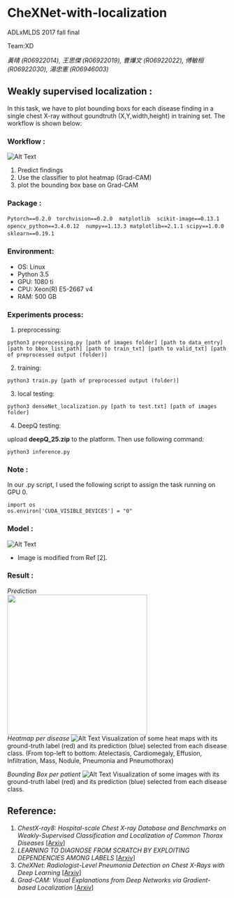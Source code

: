 # CheXNet-with-localization
ADLxMLDS 2017 fall final

Team:XD

*黃晴 (R06922014), 王思傑 (R06922019), 曹爗文 (R06922022), 傅敏桓 (R06922030), 湯忠憲 (R06946003)*
## Weakly supervised localization :
In this task, we have to plot bounding boxs for each disease finding in a single chest X-ray without goundtruth (X,Y,width,height) in training set. The workflow is shown below:
### Workflow :
![Alt Text](https://github.com/thtang/CheXNet-with-localization/blob/master/output/process_flow.png)
1) Predict findings
2) Use the classifier to plot heatmap (Grad-CAM)
3) plot the bounding box base on Grad-CAM
### Package : 
`Pytorch==0.2.0` &nbsp; `torchvision==0.2.0` &nbsp;` matplotlib`  &nbsp;` scikit-image==0.13.1` &nbsp;` opencv_python==3.4.0.12` &nbsp;` numpy==1.13.3` &nbsp;`matplotlib==2.1.1` &nbsp;`scipy==1.0.0` &nbsp; `sklearn==0.19.1` &nbsp;

### Environment:
* OS: Linux
* Python 3.5
* GPU: 1080 ti
* CPU: Xeon(R) E5-2667 v4
* RAM: 500 GB
### Experiments process:
1) preprocessing:
```
python3 preprocessing.py [path of images folder] [path to data_entry] [path to bbox_list_path] [path to train_txt] [path to valid_txt] [path of preprocessed output (folder)]
```

2) training:
```
python3 train.py [path of preprocessed output (folder)]
```

3) local testing:
```
python3 denseNet_localization.py [path to test.txt] [path of images folder]
```

4) DeepQ testing:

upload **deepQ_25.zip** to the platform. Then use following command:
```
python3 inference.py
```


### Note :
In our .py script, I used the following script to assign the task running on GPU 0.<br>

```
import os
os.environ['CUDA_VISIBLE_DEVICES'] = "0"
```
### Model :
![Alt Text](https://github.com/thtang/CheXNet-with-localization/blob/master/output/multi_label_denseNet.png)
* Image is modified from Ref [2].

### Result :
*Prediction*<br>
<img src="https://github.com/thtang/CheXNet-with-localization/blob/master/output/prediction.png" width="320"><br>
*Heatmap per disease*
![Alt Text](https://github.com/thtang/CheXNet-with-localization/blob/master/output/heatmap_per_class.jpg)
Visualization of some heat maps with its ground-truth label (red) and its prediction
(blue) selected from each disease class. (From top-left to bottom: Atelectasis, Cardiomegaly,
Effusion, Infiltration, Mass, Nodule, Pneumonia and Pneumothorax)

*Bounding Box per patient*
![Alt Text](https://github.com/thtang/CheXNet-with-localization/blob/master/output/bb_select.JPG)
Visualization of some images with its ground-truth label (red) and its prediction
(blue) selected from each disease class.

## Reference:
1. *ChestX-ray8: Hospital-scale Chest X-ray Database and Benchmarks on Weakly-Supervised Classification and Localization of Common Thorax Diseases* [[Arxiv]](https://arxiv.org/pdf/1705.02315.pdf)
2. *LEARNING TO DIAGNOSE FROM SCRATCH BY EXPLOITING DEPENDENCIES AMONG LABELS* [[Arxiv]](https://arxiv.org/pdf/1710.10501.pdf)
3. *CheXNet: Radiologist-Level Pneumonia Detection on Chest X-Rays with Deep Learning* [[Arxiv]](https://arxiv.org/pdf/1711.05225.pdf)
4. *Grad-CAM: Visual Explanations from Deep Networks via Gradient-based Localization* [[Arxiv]](https://arxiv.org/pdf/1610.02391.pdf)
